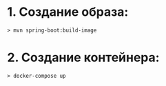 # 1. Создание образа:
`> mvn spring-boot:build-image`

# 2. Создание контейнера:
`> docker-compose up`
